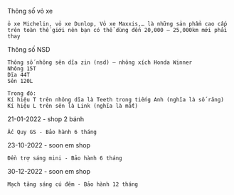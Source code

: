 Thông số vỏ xe
```
ỏ xe Michelin, vỏ xe Dunlop, Vỏ xe Maxxis,… là những sản phẩm cao cấp trên toàn thế giới nên bạn có thể dùng đến 20,000 – 25,000km mới phải thay

```
Thông số NSD
```
Thông số nhông sên dĩa zin (nsd) – nhông xích Honda Winner
Nhông 15T
Dĩa 44T
Sên 120L

Trong đó:
Kí hiệu T trên nhông dĩa là Teeth trong tiếng Anh (nghĩa là số răng)
Kí hiệu L trên sên là Link (nghĩa là mắt)
```
21-01-2022 - shop 2 bánh
```
Ắc Quy GS - Bảo hành 6 tháng
```
23-10-2022 - soon em shop
```
Đền trợ sáng mini - Bảo hành 6 tháng
```
30-12-2022 - soon em shop
```
Mạch tăng sáng cú đêm - Bảo hành 12 tháng
```
